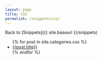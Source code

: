 ```yaml
---
layout: page
title: CSS
permalink: /snippets/css/
---
```


Back to [Snippets]({{ site.baseurl }}/snippets)
<ul>
	{% for post in site.categories.css %}
	<li>
		<a href="{{post.permalink}}">{{post.title}}</a>
	</li>
	{% endfor %}
</ul>